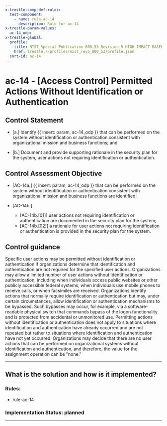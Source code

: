 ```yaml
---
x-trestle-comp-def-rules:
  test-component:
    - name: rule-ac-14
      description: Rule for ac-14
x-trestle-param-values:
  ac-14_odp:
x-trestle-global:
  profile:
    title: NIST Special Publication 800-53 Revision 5 HIGH IMPACT BASELINE
    href: trestle://profiles/nist_rev5_800_53/profile.json
  sort-id: ac-14
---
```


# ac-14 - \[Access Control\] Permitted Actions Without Identification or Authentication

## Control Statement

- \[a.\] Identify {{ insert: param, ac-14_odp }} that can be performed on the system without identification or authentication consistent with organizational mission and business functions; and

- \[b.\] Document and provide supporting rationale in the security plan for the system, user actions not requiring identification or authentication.

## Control Assessment Objective

- \[AC-14a.\] {{ insert: param, ac-14_odp }} that can be performed on the system without identification or authentication consistent with organizational mission and business functions are identified;

- \[AC-14b.\]

  - \[AC-14b.[01]\] user actions not requiring identification or authentication are documented in the security plan for the system;
  - \[AC-14b.[02]\] a rationale for user actions not requiring identification or authentication is provided in the security plan for the system.

## Control guidance

Specific user actions may be permitted without identification or authentication if organizations determine that identification and authentication are not required for the specified user actions. Organizations may allow a limited number of user actions without identification or authentication, including when individuals access public websites or other publicly accessible federal systems, when individuals use mobile phones to receive calls, or when facsimiles are received. Organizations identify actions that normally require identification or authentication but may, under certain circumstances, allow identification or authentication mechanisms to be bypassed. Such bypasses may occur, for example, via a software-readable physical switch that commands bypass of the logon functionality and is protected from accidental or unmonitored use. Permitting actions without identification or authentication does not apply to situations where identification and authentication have already occurred and are not repeated but rather to situations where identification and authentication have not yet occurred. Organizations may decide that there are no user actions that can be performed on organizational systems without identification and authentication, and therefore, the value for the assignment operation can be "none."

______________________________________________________________________

## What is the solution and how is it implemented?

<!-- For implementation status enter one of: implemented, partial, planned, alternative, not-applicable -->

<!-- Note that the list of rules under ### Rules: is read-only and changes will not be captured after assembly to JSON -->

<!-- Add control implementation description here for control: ac-14 -->

### Rules:

  - rule-ac-14

### Implementation Status: planned

______________________________________________________________________
